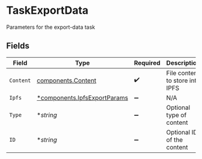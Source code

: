 # TaskExportData

Parameters for the export-data task


## Fields

| Field                                                                       | Type                                                                        | Required                                                                    | Description                                                                 |
| --------------------------------------------------------------------------- | --------------------------------------------------------------------------- | --------------------------------------------------------------------------- | --------------------------------------------------------------------------- |
| `Content`                                                                   | [components.Content](../../models/components/content.md)                    | :heavy_check_mark:                                                          | File content to store into IPFS                                             |
| `Ipfs`                                                                      | [*components.IpfsExportParams](../../models/components/ipfsexportparams.md) | :heavy_minus_sign:                                                          | N/A                                                                         |
| `Type`                                                                      | **string*                                                                   | :heavy_minus_sign:                                                          | Optional type of content                                                    |
| `ID`                                                                        | **string*                                                                   | :heavy_minus_sign:                                                          | Optional ID of the content                                                  |